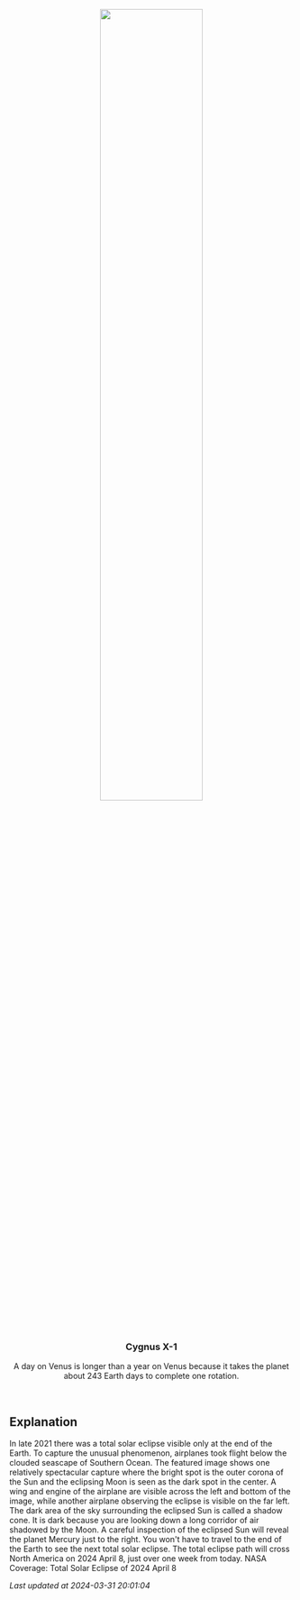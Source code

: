 <p align='center'>
    <img src='https://apod.nasa.gov/apod/image/2403/EclipseAntarctica_Horalek_1080.jpg' width='60%' />
    <h3 align="center">Cygnus X-1</h3>
    <p align="center">A day on Venus is longer than a year on Venus because it takes the planet about 243 Earth days to complete one rotation.</p>
</p>
<br/>

Explanation
--
In late 2021 there was a total solar eclipse visible only at the end of the Earth.  To capture the unusual phenomenon, airplanes took flight below the clouded seascape of Southern Ocean. The featured image shows one relatively spectacular capture where the bright spot is the outer corona of the Sun and the eclipsing Moon is seen as the dark spot in the center.  A wing and engine of the airplane are visible across the left and bottom of the image, while another airplane observing the eclipse is visible on the far left. The dark area of the sky surrounding the eclipsed Sun is called a shadow cone. It is dark because you are looking down a long corridor of air shadowed by the Moon. A careful inspection of the eclipsed Sun will reveal the planet Mercury just to the right. You won't have to travel to the end of the Earth to see the next total solar eclipse. The total eclipse path will cross North America on 2024 April 8, just over one week from today.   NASA Coverage: Total Solar Eclipse of 2024 April 8


*Last updated at 2024-03-31 20:01:04*
